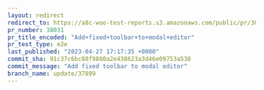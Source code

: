 ```yaml
---
layout: redirect
redirect_to: https://a8c-woo-test-reports.s3.amazonaws.com/public/pr/38031/e2e/index.html
pr_number: 38031
pr_title_encoded: "Add+fixed+toolbar+to+modal+editor"
pr_test_type: e2e
last_published: "2023-04-27 17:17:35 +0000"
commit_sha: 91c37c6bc88f9880a2e438623a3d46e09753a538
commit_message: "Add fixed toolbar to modal editor"
branch_name: update/37899
---
```

